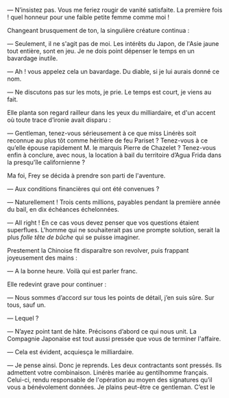 — N’insistez pas. Vous me feriez rougir de vanité satisfaite. La première
fois ! quel honneur pour une faible petite femme comme moi !

Changeant brusquement de ton, la singulière créature continua :

— Seulement, il ne s'agit pas de moi. Les intérêts du Japon, de l'Asie
jaune tout entière, sont en jeu. Je ne dois point dépenser le temps en un
bavardage inutile.

— Ah ! vous appelez cela un bavardage. Du diable, si je lui aurais donné
ce nom.

— Ne discutons pas sur les mots, je prie. Le temps est court, je viens au
fait.

Elle planta son regard railleur dans les yeux du milliardaire, et d'un accent où toute trace d’ironie avait disparu :

— Gentleman, tenez-vous sérieusement à ce que miss Linérès soit reconnue au plus tôt comme héritière de feu Pariset ? Tenez-vous à ce qu’elle épouse rapidement M. le marquis Pierre de Chazelet ? Tenez-vous enfin à conclure, avec nous, la location à bail du territoire d’Agua Frida dans la presqu'île californienne ?

Ma foi, Frey se décida à prendre son parti de l'aventure.

— Aux conditions financières qui ont été convenues ?

— Naturellement ! Trois cents millions, payables pendant la première
année du bail, en dix échéances échelonnées.

— All right ! En ce cas vous devez penser que vos questions étaient superflues. L'homme qui ne souhaiterait pas une prompte solution, serait la plus _folle tête de bûche_ qui se puisse imaginer.

Prestement la Chinoise fit disparaître son revolver, puis frappant joyeusement des mains :

— A la bonne heure. Voilà qui est parler franc.

Elle redevint grave pour continuer :

— Nous sommes d’accord sur tous les points de détail, j’en suis sûre. Sur tous, sauf un.

— Lequel ?

— N’ayez point tant de hâte. Précisons d’abord ce qui nous unit. La Compagnie Japonaise est tout aussi pressée que vous de terminer l'affaire.

— Cela est évident, acquiesça le milliardaire.

— Je pense ainsi. Donc je reprends. Les deux contractants sont pressés. Ils admettent votre combinaison. Linérès mariée au gentilhomme français. Celui-ci, rendu responsable de l'opération au moyen des signatures qu’il vous a bénévolement données. Je plains peut-être ce gentleman. C’est le
